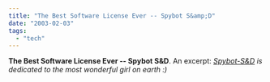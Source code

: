 ```yaml
---
title: "The Best Software License Ever -- Spybot S&amp;D"
date: "2003-02-03"
tags: 
  - "tech"
---
```


**The Best Software License Ever -- Spybot S&D**. An excerpt: _[Spybot-S&D](http://security.kolla.de/index.php?lang=en&page=download) is dedicated to the most wonderful girl on earth :)_
